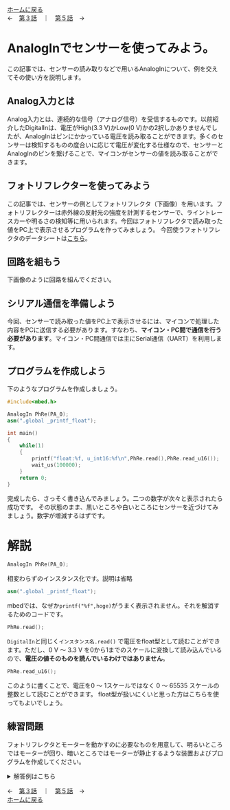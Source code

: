[ホームに戻る](./index.md)  
←　[第３話](PwmOut_explain.md)　｜　[第５話](Warikomi_explain.md)　→

# AnalogInでセンサーを使ってみよう。
この記事では、センサーの読み取りなどで用いるAnalogInについて、例を交えてその使い方を説明します。

## Analog入力とは
Analog入力とは、連続的な信号（アナログ信号）を受信するものです。以前紹介したDigitalInは、電圧がHigh(3.3 V)かLow(0 V)かの2択しかありませんでしたが、AnalogInはピンにかかっている電圧を読み取ることができます。多くのセンサーは検知するものの度合いに応じて電圧が変化する仕様なので、センサーとAnalogInのピンを繋げることで、マイコンがセンサーの値を読み取ることができます。

## フォトリフレクターを使ってみよう
この記事では、センサーの例としてフォトリフレクタ（下画像）を用います。フォトリフレクターは赤外線の反射光の強度を計測するセンサーで、ライントレースカーや明るさの検知等に用いられます。今回はフォトリフレクタで読み取った値をPC上で表示させるプログラムを作ってみましょう。
今回使うフォトリフレクタのデータシートは[こちら](https://akizukidenshi.com/catalog/g/gP-04500/)。

## 回路を組もう
下画像のように回路を組んでください。

## シリアル通信を準備しよう
今回、センサーで読み取った値をPC上で表示させるには、マイコンで処理した内容をPCに送信する必要があります。すなわち、**マイコン・PC間で通信を行う必要があります**。マイコン・PC間通信では主にSerial通信（UART）を利用します。

## プログラムを作成しよう
下のようなプログラムを作成しましょう。

``` cpp
#include<mbed.h>

AnalogIn PhRe(PA_0);
asm(".global _printf_float");

int main()
{
    while(1)
    {
        printf("float:%f, u_int16:%f\n",PhRe.read(),PhRe.read_u16());
        wait_us(100000);
    }
    return 0;
}
```

完成したら、さっそく書き込んでみましょう。二つの数字が次々と表示されたら成功です。
その状態のまま、黒いところや白いところにセンサーを近づけてみましょう。数字が増減するはずです。

# 解説

``` cpp
AnalogIn PhRe(PA_0);
```
相変わらずのインスタンス化です。説明は省略

``` cpp
asm(".global _printf_float");
```
mbedでは、なぜか`printf("%f",hoge)`がうまく表示されません。それを解消するためのコードです。

``` cpp
PhRe.read();
```
`DigitalIn`と同じく`インスタンス名.read()` で電圧をfloat型として読むことができます。ただし、0 V ～ 3.3 V を0から1までのスケールに変換して読み込んでいるので、**電圧の値そのものを読んでいるわけではありません**。

``` cpp
PhRe.read_u16();
```
このように書くことで、電圧を0 ～ 1スケールではなく 0 ～ 65535 スケールの整数として読むことができます。
float型が扱いにくいと思った方はこちらを使ってもよいでしょう。


## 練習問題
フォトリフレクタとモーターを動かすのに必要なものを用意して、明るいところではモーターが回り、暗いところではモーターが静止するような装置およびプログラムを作成してください。

<details><summary>解答例はこちら</summary>
まず回路は以下のようなふうに作ります。


ソースコードは以下のようなものが考えられます。

``` cpp
#include <mbed.h>

DigitalOut dir();
PwmOut speed();
AnalogIn PhRe();

int main()
{
    dir.write(1);
    speed.period_ms(20);
    speed.write(0);

    while(1)
    {
        if(PhRe.read() > 0.5)
        {
            speed.write(0.5);
        }else{
            speed.write(0);
        }
        wait_us(100000);
    }
}
```
</details>

←　[第３話](PwmOut_explain.md)　｜　[第５話](Warikomi_explain.md)　→  
[ホームに戻る](./index.md)